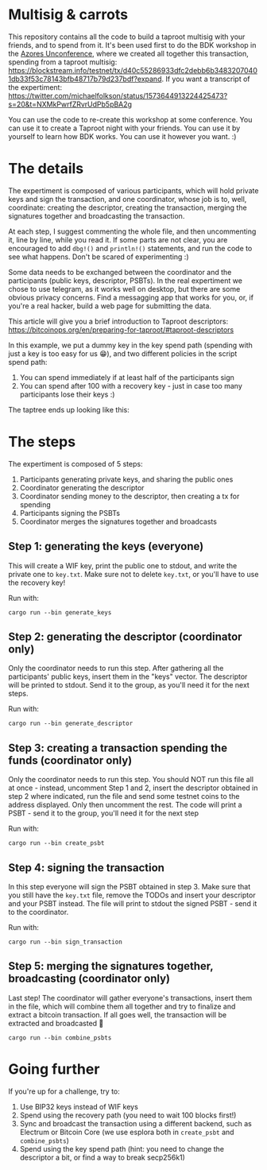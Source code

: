 # Multisig & carrots

This repository contains all the code to build a taproot multisig with your friends, and to spend from it. It's been used first to do the BDK workshop in the [Azores Unconference](https://btcazores.com/), where we created all together this transaction, spending from a taproot multisig: https://blockstream.info/testnet/tx/d40c55286933dfc2debb6b34832070401db33f53c78143bfb48717b79d237bdf?expand. If you want a transcript of the expertiment: https://twitter.com/michaelfolkson/status/1573644913224425473?s=20&t=NXMkPwrfZRvrUdPb5pBA2g

You can use the code to re-create this workshop at some conference. You can use it to create a Taproot night with your friends. You can use it by yourself to learn how BDK works. You can use it however you want. :)

# The details

The expertiment is composed of various participants, which will hold private keys and sign the transaction, and one coordinator, whose job is to, well, coordinate: creating the descriptor, creating the transaction, merging the signatures together and broadcasting the transaction.

At each step, I suggest commenting the whole file, and then uncommenting it, line by line, while you read it. If some parts are not clear, you are encouraged to add `dbg!()` and `println!()` statements, and run the code to see what happens. Don't be scared of experimenting :)

Some data needs to be exchanged between the coordinator and the participants (public keys, descriptor, PSBTs). In the real expertiment we chose to use telegram, as it works well on desktop, but there are some obvious privacy concerns. Find a messagging app that works for you, or, if you're a real hacker, build a web page for submitting the data.

This article will give you a brief introduction to Taproot descriptors: https://bitcoinops.org/en/preparing-for-taproot/#taproot-descriptors

In this example, we put a dummy key in the key spend path (spending with just a key is too easy for us :grin:), and two different policies in the script spend path:

1. You can spend immediately if at least half of the participants sign
2. You can spend after 100 with a recovery key - just in case too many participants lose their keys :)

The taptree ends up looking like this:

# The steps

The expertiment is composed of 5 steps:

1. Participants generating private keys, and sharing the public ones
2. Coordinator generating the descriptor
3. Coordinator sending money to the descriptor, then creating a tx for spending
4. Participants signing the PSBTs
5. Coordinator merges the signatures together and broadcasts

## Step 1: generating the keys (everyone)

This will create a WIF key, print the public one to stdout, and write the private one to `key.txt`. Make sure not to delete `key.txt`, or you'll have to use the recovery key!

Run with:

```
cargo run --bin generate_keys
```

## Step 2: generating the descriptor (coordinator only)

Only the coordinator needs to run this step. After gathering all the participants' public keys, insert them in the "keys" vector. The descriptor will be printed to stdout. Send it to the group, as you'll need it for the next steps.

Run with:
```
cargo run --bin generate_descriptor
```

## Step 3: creating a transaction spending the funds (coordinator only)

Only the coordinator needs to run this step. You should NOT run this file all at once - instead, uncomment Step 1 and 2, insert the descriptor obtained in step 2 where indicated, run the file and send some testnet coins to the address displayed. Only then uncomment the rest.
The code will print a PSBT - send it to the group, you'll need it for the next step

Run with:
```
cargo run --bin create_psbt
```

## Step 4: signing the transaction

In this step everyone will sign the PSBT obtained in step 3. Make sure that you still have the `key.txt` file, remove the TODOs and insert your descriptor and your PSBT instead. The file will print to stdout the signed PSBT - send it to the coordinator.

Run with:

```
cargo run --bin sign_transaction
```

## Step 5: merging the signatures together, broadcasting (coordinator only)

Last step! The coordinator will gather everyone's transactions, insert them in the file, which will combine them all together and try to finalize and extract a bitcoin transaction. If all goes well, the transaction will be extracted and broadcasted :tada:

```
cargo run --bin combine_psbts
```

# Going further

If you're up for a challenge, try to:

1. Use BIP32 keys instead of WIF keys
2. Spend using the recovery path (you need to wait 100 blocks first!)
3. Sync and broadcast the transaction using a different backend, such as Electrum or Bitcoin Core (we use esplora both in `create_psbt` and `combine_psbts`)
4. Spend using the key spend path (hint: you need to change the descriptor a bit, or find a way to break secp256k1)
